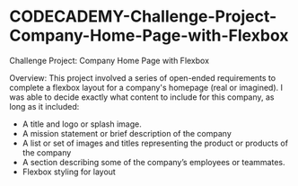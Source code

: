 # CODECADEMY-Challenge-Project-Company-Home-Page-with-Flexbox
Challenge Project: Company Home Page with Flexbox

Overview:
This project involved a series of open-ended requirements to complete a flexbox layout for a company's homepage (real or imagined).
I was able to decide exactly what content to include for this company, as long as it included:

- A title and logo or splash image.
- A mission statement or brief description of the company
- A list or set of images and titles representing the product or products of the company
- A section describing some of the company’s employees or teammates.
- Flexbox styling for layout

